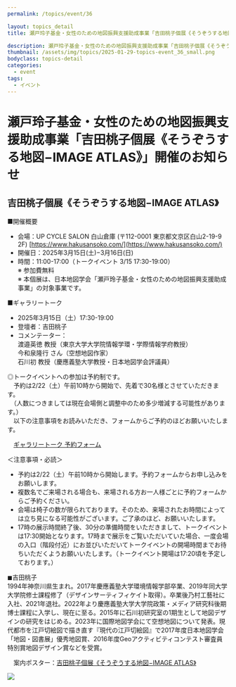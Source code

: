 ```yaml
---
permalink: /topics/event/36

layout: topics_detail
title: 瀬戸玲子基金・女性のための地図振興支援助成事業「吉田桃子個展《そうぞうする地図−IMAGE ATLAS》」開催のお知らせ

description: 瀬戸玲子基金・女性のための地図振興支援助成事業「吉田桃子個展《そうぞうする地図−IMAGE ATLAS》」を、3月15日（木）および16日（土）に開催します。
thumbnail: /assets/img/topics/2025-01-29-topics-event_36_small.png
bodyclass: topics-detail
categories:
  - event
tags:
  - イベント
---
```


# 瀬戸玲子基金・女性のための地図振興支援助成事業「吉田桃子個展《そうぞうする地図−IMAGE ATLAS》」開催のお知らせ

## 吉田桃子個展《そうぞうする地図−IMAGE ATLAS》
■開催概要

* 会場：UP CYCLE SALON 白山倉庫 (〒112-0001 東京都文京区白山2-19-9 2F) [https://www.hakusansoko.com/](https://www.hakusansoko.com/)
* 開催日：2025年3月15日(土)−3月16日(日)
* 時間：11:00-17:00（トークイベント 3/15 17:30-19:00）<br>
※ 参加費無料<br>
※ 本個展は、日本地図学会「瀬戸玲子基金・女性のための地図振興支援助成事業」の対象事業です。<br>

■ギャラリートーク

* 2025年3月15日（土）17:30-19:00
* 登壇者：吉田桃子
* コメンテーター：<br>渡邉英徳 教授（東京大学大学院情報学環・学際情報学府教授）<br>今和泉隆行 さん（空想地図作家）<br>石川初 教授（慶應義塾大学教授・日本地図学会評議員）<br>

◎トークイベントへの参加は予約制です。<br>
　予約は2/22（土）午前10時から開始で、先着で30名様とさせていただきます。<br>
　（人数につきましては現在会場側と調整中のため多少増減する可能性があります。）<br>
　以下の注意事項をお読みいただき、フォームからご予約のほどお願いいたします。<br>

　[ギャラリートーク 予約フォーム](https://form.run/@momocartograph)<br>

＜注意事項・必読＞
* 予約は2/22（土）午前10時から開始します。予約フォームからお申し込みをお願いします。
* 複数名でご来場される場合も、来場される方お一人様ごとに予約フォームからご予約ください。
* 会場は椅子の数が限られております。そのため、来場されたお時間によっては立ち見になる可能性がございます。ご了承のほど、お願いいたします。
* 17時の展示時間終了後、30分の準備時間をいただきまして、トークイベントは17:30開始となります。17時まで展示をご覧いただいていた場合、一度会場の入口（階段付近）にお並びいただいてトークイベントの開場時間までお待ちいただくようお願いいたします。（トークイベント開場は17:20頃を予定しております。）<br>

◼︎吉田桃子<br>
1994年神奈川県生まれ。2017年慶應義塾大学環境情報学部卒業、2019年同大学大学院修士課程修了（デザインサーティフィケイト取得）。卒業後乃村工藝社に入社、2021年退社。2022年より慶應義塾大学大学院政策・メディア研究科後期博士課程に入学し、現在に至る。2015年に石川初研究室の1期生として地図デザインの研究をはじめる。2023年に国際地図学会にて空想地図について発表。現代都市を江戸切絵図で描き直す『現代の江戸切絵図』で2017年度日本地図学会「地図・図書展」優秀地図賞、2016年度Geoアクティビティコンテスト審査員特別賞地図デザイン賞などを受賞。

　案内ポスター：[吉田桃子個展《そうぞうする地図−IMAGE ATLAS》](../../archive/file/setoreiko_fund/imageatlas2025.pdf)<br>

<img src="../../assets/img/topics/2025-01-29-topics-event_36.jpg">
